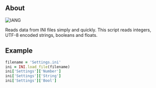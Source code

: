 ## About
![lANG](https://img.shields.io/badge/LANG-RUBY(%20RGSS%20)-red?style=for-the-badge&logo=appveyo)
<p>Reads data from INI files simply and quickly. This script reads integers, UTF-8 encoded strings, booleans and floats.</p>

## Example
```Ruby
filename = 'Settings.ini'
ini = INI.load_file(filename)
ini['Settings']['Number']
ini['Settings']['String']
ini['Settings']['Bool']
```
